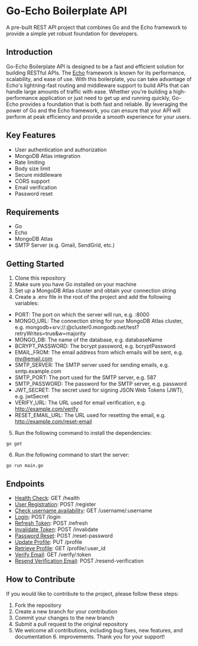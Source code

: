 # Go-Echo Boilerplate API

A pre-built REST API project that combines Go and the Echo framework to provide a simple yet robust foundation for developers.

## Introduction

Go-Echo Boilerplate API is designed to be a fast and efficient solution for building RESTful APIs. The [Echo](https://echo.labstack.com/)  framework is known for its performance, scalability, and ease of use. With this boilerplate, you can take advantage of Echo's lightning-fast routing and middleware support to build APIs that can handle large amounts of traffic with ease. Whether you're building a high-performance application or just need to get up and running quickly, Go-Echo provides a foundation that is both fast and reliable. By leveraging the power of Go and the Echo framework, you can ensure that your API will perform at peak efficiency and provide a smooth experience for your users.

## Key Features

- User authentication and authorization
- MongoDB Atlas integration
- Rate limiting
- Body size limit
- Secure middleware
- CORS support
- Email verification
- Password reset

## Requirements
 - Go
 - Echo
 - MongoDB Atlas
 - SMTP Server (e.g. Gmail, SendGrid, etc.)

## Getting Started

1. Clone this repository
2. Make sure you have Go installed on your machine
3. Set up a MongoDB Atlas cluster and obtain your connection string
4. Create a .env file in the root of the project and add the following variables:


 - PORT: The port on which the server will run, e.g. :8000
 - MONGO_URL: The connection string for your MongoDB Atlas cluster, e.g. mongodb+srv://<username>:<password>@cluster0.mongodb.net/test?retryWrites=true&w=majority
 - MONGO_DB: The name of the database, e.g. databaseName
 - BCRYPT_PASSWORD: The bcrypt password, e.g. bcryptPassword
 - EMAIL_FROM: The email address from which emails will be sent, e.g. my@email.com
 - SMTP_SERVER: The SMTP server used for sending emails, e.g. smtp.example.com
 - SMTP_PORT: The port used for the SMTP server, e.g. 587
 - SMTP_PASSWORD: The password for the SMTP server, e.g. password
 - JWT_SECRET: The secret used for signing JSON Web Tokens (JWT), e.g. jwtSecret
 - VERIFY_URL: The URL used for email verification, e.g. http://example.com/verify
 - RESET_EMAIL_URL: The URL used for resetting the email, e.g. http://example.com/reset-email


5. Run the following command to install the dependencies:

``` go get ```

6. Run the following command to start the server:

``` go run main.go  ```

## Endpoints
 - [Health Check](health_check.md): GET /health
 - [User Registration](user_registration.md): POST /register
 - [Check username availability](username_availability.md): GET /username/:username
 - [Login](login.md): POST /login
 - [Refresh Token](refresh_token.md): POST /refresh
 - [Invalidate Token](invalidate_token.md): POST /invalidate
 - [Password Reset](password_reset.md): POST /reset-password
 - [Update Profile](update_profile.md): PUT /profile
 - [Retrieve Profile](retrieve_profile.md): GET /profile/:user_id
 - [Verify Email](verify_email.md): GET /verify/:token
 - [Resend Verification Email](resend_verification.md): POST /resend-verification

## How to Contribute
If you would like to contribute to the project, please follow these steps:

1. Fork the repository
2. Create a new branch for your contribution
3. Commit your changes to the new branch
4. Submit a pull request to the original repository
5. We welcome all contributions, including bug fixes, new features, and documentation 6. improvements. Thank you for your support!

